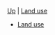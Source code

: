 <!-- Land use wrappings  sidebar.md -->

[Up](/climateeconomics/sos_wrapping/) | [Land use](/climateeconomics/sos_wrapping/sos_wrapping_land_use/)

- [Land use](land_use/documentation/)
